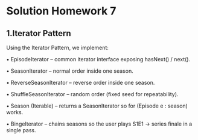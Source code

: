 # Solution Homework 7
 
 ## 1.Iterator Pattern 
 
 Using the Iterator Pattern, we implement:
 
 • EpisodeIterator – common iterator interface exposing hasNext() / next().
 
 • SeasonIterator – normal order inside one season.
 
 • ReverseSeasonIterator – reverse order inside one season.
 
 • ShuffleSeasonIterator – random order (fixed seed for repeatability).
 
 • Season (Iterable) – returns a SeasonIterator so for (Episode e : season) works.
 
 • BingeIterator – chains seasons so the user plays S1E1 → series finale in a single pass.
